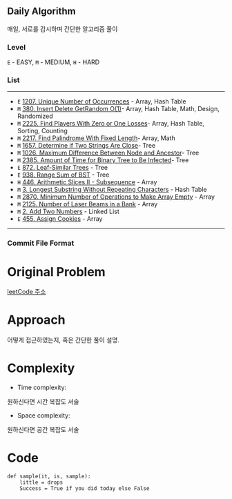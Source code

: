 ## Daily Algorithm 

매일, 서로를 감시하며 간단한 알고리즘 풀이

### Level
`E` - EASY, `M` - MEDIUM, `H` - HARD

### List 
---

* `E` [1207. Unique Number of Occurrences](*https://leetcode.com/problems/unique-number-of-occurrences/description/) - Array, Hash Table
* `M` [380. Insert Delete GetRandom O(1)](https://leetcode.com/problems/insert-delete-getrandom-o1/description/)- Array, Hash Table, Math, Design, Randomized
* `M` [2225. Find Players With Zero or One Losses](https://leetcode.com/problems/find-players-with-zero-or-one-losses)- Array, Hash Table, Sorting, Counting
* `M` [2217. Find Palindrome With Fixed Length](https://leetcode.com/problems/find-palindrome-with-fixed-length/description/)- Array, Math
* `M` [1657. Determine if Two Strings Are Close](https://leetcode.com/problems/determine-if-two-strings-are-close)- Tree
* `M` [1026. Maximum Difference Between Node and Ancestor](https://leetcode.com/problems/maximum-difference-between-node-and-ancestor/description)- Tree
* `M` [2385. Amount of Time for Binary Tree to Be Infected](https://leetcode.com/problems/amount-of-time-for-binary-tree-to-be-infected/description)- Tree
* `E` [872. Leaf-Similar Trees](https://leetcode.com/problems/leaf-similar-trees/description/) - Tree
* `E` [938. Range Sum of BST](https://leetcode.com/problems/range-sum-of-bst/description/) - Tree
* `H` [446. Arithmetic Slices II - Subsequence](https://leetcode.com/problems/arithmetic-slices-ii-subsequence/description/) - Array
* `M` [3. Longest Substring Without Repeating Characters](https://leetcode.com/problems/longest-substring-without-repeating-characters/description/) - Hash Table
* `M` [2870. Minimum Number of Operations to Make Array Empty](https://leetcode.com/problems/minimum-number-of-operations-to-make-array-empty/description/) - Array
* `M` [2125. Number of Laser Beams in a Bank](https://leetcode.com/problems/number-of-laser-beams-in-a-bank/description/) - Array
* `M` [2. Add Two Numbers](https://leetcode.com/problems/add-two-numbers/description/) - Linked List
* `E` [455. Assign Cookies](https://leetcode.com/problems/assign-cookies/) - Array



---
### Commit File Format

# Original Problem
<!-- 원문 링크 ex )  https://leetcode.com/problems/assign-cookies/?envType=daily-question -->
[leetCode 주소](https://leetcode.com/problems)

# Approach
<!-- Describe your approach to solving the problem. -->
어떻게 접근하였는지, 혹은 간단한 풀이 설명.

# Complexity
- Time complexity:
<!-- Add your time complexity here, e.g. $$O(n)$$ -->
원하신다면 시간 복잡도 서술
- Space complexity:
<!-- Add your space complexity here, e.g. $$O(n)$$ -->
원하신다면 공간 복잡도 서술

# Code
```
def sample(it, is, sample):
    little = drops
    Success = True if you did today else False
```
